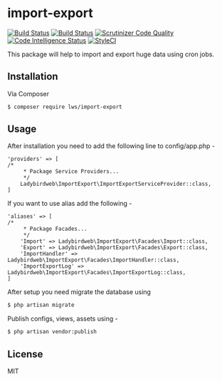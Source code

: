 # import-export

[![Build Status](https://travis-ci.org/ladybirdweb/import-export.svg?branch=master)](https://travis-ci.org/ladybirdweb/import-export)
[![Build Status](https://scrutinizer-ci.com/g/ladybirdweb/import-export/badges/build.png?b=master)](https://scrutinizer-ci.com/g/ladybirdweb/import-export/build-status/master)
[![Scrutinizer Code Quality](https://scrutinizer-ci.com/g/ladybirdweb/import-export/badges/quality-score.png?b=master)](https://scrutinizer-ci.com/g/ladybirdweb/import-export/?branch=master)
[![Code Intelligence Status](https://scrutinizer-ci.com/g/ladybirdweb/import-export/badges/code-intelligence.svg?b=master)](https://scrutinizer-ci.com/code-intelligence)
[![StyleCI](https://github.styleci.io/repos/138305416/shield?branch=master)](https://github.styleci.io/repos/138305416)

This package will help to import and export huge data using cron jobs.

## Installation

Via Composer

``` bash
$ composer require lws/import-export
```

## Usage

After installation you need to add the following line to config/app.php -

```
'providers' => [
/*
     * Package Service Providers...
     */
    Ladybirdweb\ImportExport\ImportExportServiceProvider::class,
]
```

If you want to use alias add the following -

```
'aliases' => [
/*
     * Package Facades...
     */
    'Import' => Ladybirdweb\ImportExport\Facades\Import::class,
    'Export' => Ladybirdweb\ImportExport\Facades\Export::class,
    'ImportHandler' => Ladybirdweb\ImportExport\Facades\ImportHandler::class,
    'ImportExportLog' => Ladybirdweb\ImportExport\Facades\ImportExportLog::class,
]
```

After setup you need migrate the database using

``` bash
$ php artisan migrate
```

Publish configs, views, assets using -

``` bash
$ php artisan vendor:publish
```

## License

MIT
